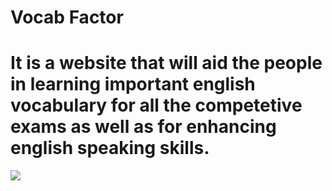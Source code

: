 # Vocab Factor
# It is a website that will aid the people in learning important english vocabulary for all the competetive exams as well as for enhancing english speaking skills.
<html>
  <body>
    <img src="https://images.unsplash.com/photo-1644982647711-9129d2ed7ceb?ixlib=rb-1.2.1&ixid=MnwxMjA3fDF8MHxwaG90by1wYWdlfHx8fGVufDB8fHx8&auto=format&fit=crop&w=774&q=80">
  </body>
</html>
